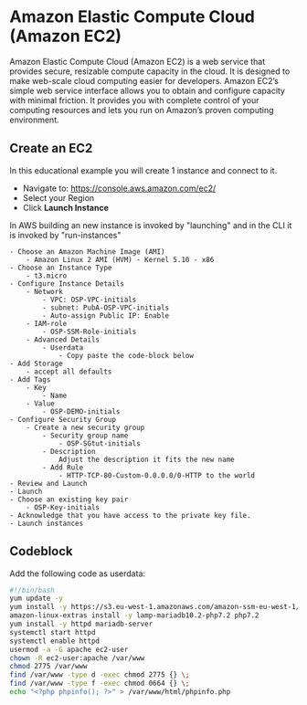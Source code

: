 # Amazon Elastic Compute Cloud (Amazon EC2)

Amazon Elastic Compute Cloud (Amazon EC2) is a web service that provides secure, resizable compute capacity in the cloud. It is designed to make web-scale cloud computing easier for developers. Amazon EC2’s simple web service interface allows you to obtain and configure capacity with minimal friction. It provides you with complete control of your computing resources and lets you run on Amazon’s proven computing environment.

## Create an EC2

In this educational example you will create 1 instance and connect to it.

- Navigate to: https://console.aws.amazon.com/ec2/
- Select your Region
- Click **Launch Instance**

In AWS building an new instance is invoked by "launching" and in the CLI it is invoked by "run-instances"

    - Choose an Amazon Machine Image (AMI)
        - Amazon Linux 2 AMI (HVM) - Kernel 5.10 - x86
    - Choose an Instance Type
        - t3.micro
    - Configure Instance Details
        - Network
            - VPC: OSP-VPC-initials
            - subnet: PubA-OSP-VPC-initials
            - Auto-assign Public IP: Enable
        - IAM-role
            - OSP-SSM-Role-initials
        - Advanced Details
            - Userdata
                - Copy paste the code-block below
    - Add Storage
        - accept all defaults
    - Add Tags
        - Key
            - Name
        - Value
            - OSP-DEMO-initials
    - Configure Security Group
        - Create a new security group
            - Security group name
                - OSP-SGtut-initials
            - Description
                Adjust the description it fits the new name
            - Add Rule
                - HTTP-TCP-80-Custom-0.0.0.0/0-HTTP to the world
    - Review and Launch
    - Launch
    - Choose an existing key pair
        - OSP-Key-initials
    - Acknowledge that you have access to the private key file.
    - Launch instances

## Codeblock
Add the following code as userdata:  
```bash
#!/bin/bash
yum update -y
yum install -y https://s3.eu-west-1.amazonaws.com/amazon-ssm-eu-west-1/latest/linux_arm64/amazon-ssm-agent.rpm
amazon-linux-extras install -y lamp-mariadb10.2-php7.2 php7.2
yum install -y httpd mariadb-server
systemctl start httpd
systemctl enable httpd
usermod -a -G apache ec2-user
chown -R ec2-user:apache /var/www
chmod 2775 /var/www
find /var/www -type d -exec chmod 2775 {} \;
find /var/www -type f -exec chmod 0664 {} \;
echo "<?php phpinfo(); ?>" > /var/www/html/phpinfo.php
```
